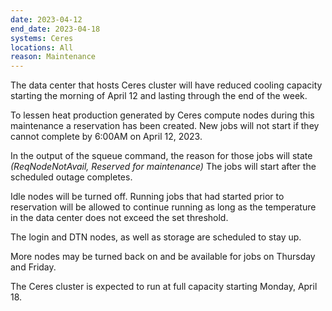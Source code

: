 ```yaml
---
date: 2023-04-12
end_date: 2023-04-18
systems: Ceres
locations: All
reason: Maintenance
---
```


The data center that hosts Ceres cluster will have reduced cooling capacity starting the morning of April 12 and lasting through the end of the week.

To lessen heat production generated by Ceres compute nodes during this maintenance a reservation has been created. New jobs will not start if they cannot complete by 6:00AM on April 12, 2023.  

In the output of the squeue command, the reason for those jobs will state *(ReqNodeNotAvail, Reserved for maintenance)*
The jobs will start after the scheduled outage completes.

Idle nodes will be turned off. Running jobs that had started prior to reservation will be allowed to continue running as long as the temperature in the data center does not exceed the set threshold. 

The login and DTN nodes, as well as storage are scheduled to stay up.

More nodes may be turned back on and be available for jobs on Thursday and Friday.

The Ceres cluster is expected to run at full capacity starting Monday, April 18.